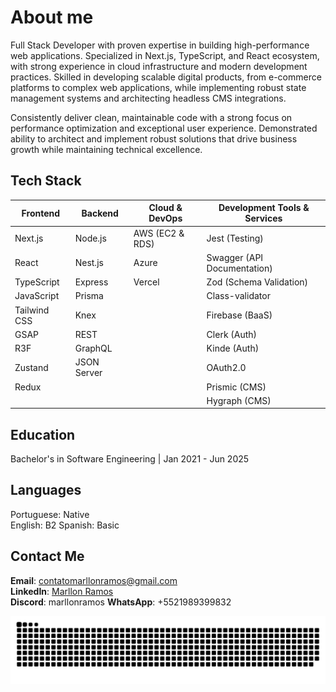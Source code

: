   # About me
Full Stack Developer with proven expertise in building high-performance web applications. Specialized in Next.js, TypeScript, and React ecosystem, with strong experience in cloud infrastructure and modern development practices. Skilled in developing scalable digital products, from e-commerce platforms to complex web applications, while implementing robust state management systems and architecting headless CMS integrations.

Consistently deliver clean, maintainable code with a strong focus on performance optimization and exceptional user experience. Demonstrated ability to architect and implement robust solutions that drive business growth while maintaining technical excellence.

##  Tech Stack

| **Frontend** | **Backend** | **Cloud & DevOps** | **Development Tools & Services** |
|--------------|-------------|-------------------|--------------------------------|
| Next.js      | Node.js     | AWS (EC2 & RDS)   | Jest (Testing)                 |
| React        | Nest.js     | Azure             | Swagger (API Documentation)    |
| TypeScript   | Express     | Vercel            | Zod (Schema Validation)        |
| JavaScript   | Prisma      |                   | Class-validator                |
| Tailwind CSS | Knex        |                   | Firebase (BaaS)                |
| GSAP         | REST        |                   | Clerk (Auth)                   |
| R3F          | GraphQL     |                   | Kinde (Auth)                   |
| Zustand      | JSON Server |                   | OAuth2.0                       |
| Redux        |             |                   | Prismic (CMS)                  |
|              |             |                   | Hygraph (CMS)                  |


##  Education
 Bachelor's in Software Engineering | Jan 2021 - Jun 2025


##  Languages
 Portuguese: Native  
 English: B2 
 Spanish: Basic 


##  Contact Me
 **Email**: [contatomarllonramos@gmail.com](mailto:contatomarllonramos@gmail.com)  
 **LinkedIn**: [Marllon Ramos](https://www.linkedin.com/in/marllonramos/)  
 **Discord**: marllonramos 
 **WhatsApp**: +5521989399832





<picture>
  <source
    media="(prefers-color-scheme: dark)"
    srcset="https://raw.githubusercontent.com/platane/snk/output/github-contribution-grid-snake-dark.svg"
  />
  <source
    media="(prefers-color-scheme: light)"
    srcset="https://raw.githubusercontent.com/platane/snk/output/github-contribution-grid-snake.svg"
  />
  <img
    alt="github contribution grid snake animation"
    src="https://raw.githubusercontent.com/platane/snk/output/github-contribution-grid-snake.svg"
  />
</picture>


